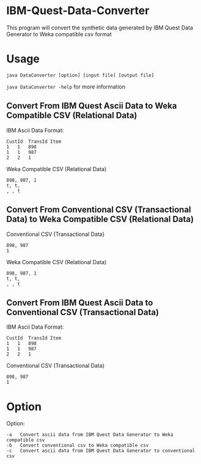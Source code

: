 # IBM-Quest-Data-Converter
This program will convert the synthetic data generated by IBM Quest Data Generator to Weka compatible csv format

# Usage
`java DataConverter [option] [input file] [output file]`

`java DataConverter -help` for more information

## Convert From IBM Quest Ascii Data to Weka Compatible CSV (Relational Data)
IBM Ascii Data Format:
```
CustId	TransId	Item
1	1	898
1	1	987
2	2	1
```

Weka Compatible CSV (Relational Data)
```
898, 987, 1
t, t,
, , t
```

## Convert From Conventional CSV (Transactional Data) to Weka Compatible CSV (Relational Data)
Conventional CSV (Transactional Data)
```
898, 987
1
```

Weka Compatible CSV (Relational Data)
```
898, 987, 1
t, t,
, , t
```

## Convert From IBM Quest Ascii Data to Conventional CSV (Transactional Data)
IBM Ascii Data Format:
```
CustId	TransId	Item
1	1	898
1	1	987
2	2	1
```

Conventional CSV (Transactional Data)
```
898, 987
1
```

# Option
Option:

	-a	 Convert ascii data from IBM Quest Data Generator to Weka compatible csv
	-b	 Convert conventional csv to Weka compatible csv
	-c	 Convert ascii data from IBM Quest Data Generator to conventional csv
